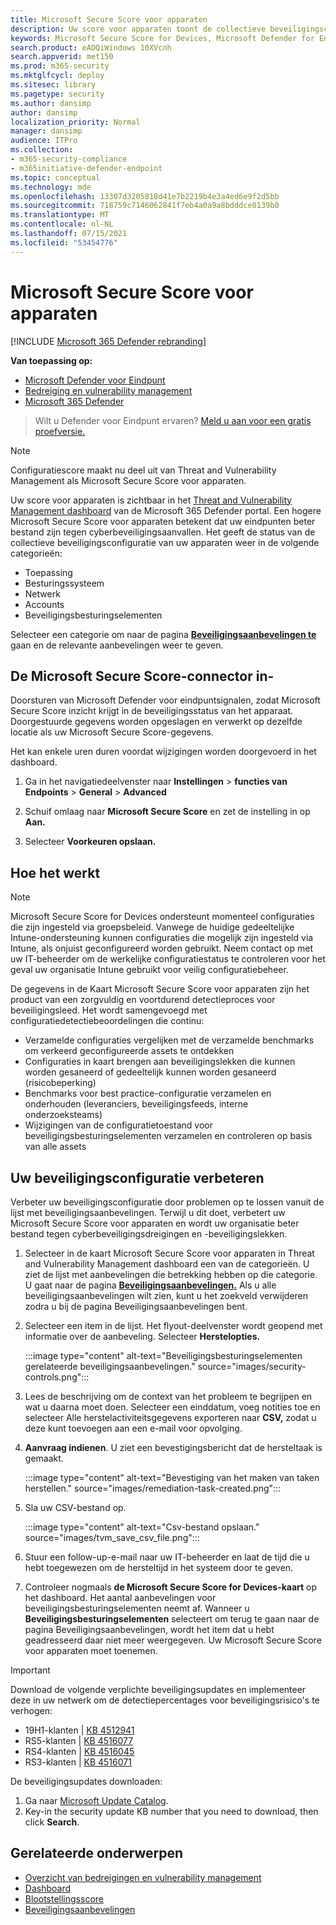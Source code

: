 ```yaml
---
title: Microsoft Secure Score voor apparaten
description: Uw score voor apparaten toont de collectieve beveiligingsconfiguratie van uw apparaten in toepassings-, besturingssysteem-, netwerk-, accounts- en beveiligingsbesturingselementen.
keywords: Microsoft Secure Score for Devices, Microsoft Defender for Endpoint Microsoft Secure Score for Devices, secure score, configuration score, Threat and Vulnerability Management, security controls, improvement opportunities, security configuration score over time, security posture, baseline
search.product: eADQiWindows 10XVcnh
search.appverid: met150
ms.prod: m365-security
ms.mktglfcycl: deploy
ms.sitesec: library
ms.pagetype: security
ms.author: dansimp
author: dansimp
localization_priority: Normal
manager: dansimp
audience: ITPro
ms.collection:
- m365-security-compliance
- m365initiative-defender-endpoint
ms.topic: conceptual
ms.technology: mde
ms.openlocfilehash: 13307d3205818d41e7b2219b4e3a4ed6e9f2d5bb
ms.sourcegitcommit: 718759c7146062841f7eb4a0a9a8bdddce0139b0
ms.translationtype: MT
ms.contentlocale: nl-NL
ms.lasthandoff: 07/15/2021
ms.locfileid: "53454776"
---
```

# <a name="microsoft-secure-score-for-devices"></a>Microsoft Secure Score voor apparaten

[!INCLUDE [Microsoft 365 Defender rebranding](../../includes/microsoft-defender.md)]

**Van toepassing op:**

- [Microsoft Defender voor Eindpunt](https://go.microsoft.com/fwlink/?linkid=2154037)
- [Bedreiging en vulnerability management](next-gen-threat-and-vuln-mgt.md)
- [Microsoft 365 Defender](https://go.microsoft.com/fwlink/?linkid=2118804)

> Wilt u Defender voor Eindpunt ervaren? [Meld u aan voor een gratis proefversie.](https://www.microsoft.com/microsoft-365/windows/microsoft-defender-atp?ocid=docs-wdatp-pullalerts-abovefoldlink) 


>[!NOTE]
> Configuratiescore maakt nu deel uit van Threat and Vulnerability Management als Microsoft Secure Score voor apparaten.

Uw score voor apparaten is zichtbaar in het [Threat and Vulnerability Management dashboard](tvm-dashboard-insights.md) van de Microsoft 365 Defender portal. Een hogere Microsoft Secure Score voor apparaten betekent dat uw eindpunten beter bestand zijn tegen cyberbeveiligingsaanvallen. Het geeft de status van de collectieve beveiligingsconfiguratie van uw apparaten weer in de volgende categorieën:

- Toepassing
- Besturingssysteem
- Netwerk
- Accounts
- Beveiligingsbesturingselementen

Selecteer een categorie om naar de pagina [**Beveiligingsaanbevelingen te**](tvm-security-recommendation.md) gaan en de relevante aanbevelingen weer te geven.

## <a name="turn-on-the-microsoft-secure-score-connector"></a>De Microsoft Secure Score-connector in-

Doorsturen van Microsoft Defender voor eindpuntsignalen, zodat Microsoft Secure Score inzicht krijgt in de beveiligingsstatus van het apparaat. Doorgestuurde gegevens worden opgeslagen en verwerkt op dezelfde locatie als uw Microsoft Secure Score-gegevens.

Het kan enkele uren duren voordat wijzigingen worden doorgevoerd in het dashboard.

1. Ga in het navigatiedeelvenster naar **Instellingen**  >  **functies van Endpoints**  >  **General**  >  **Advanced** 

2. Schuif omlaag naar **Microsoft Secure Score** en zet de instelling in op **Aan.**

3. Selecteer **Voorkeuren opslaan.**

## <a name="how-it-works"></a>Hoe het werkt

>[!NOTE]
> Microsoft Secure Score for Devices ondersteunt momenteel configuraties die zijn ingesteld via groepsbeleid. Vanwege de huidige gedeeltelijke Intune-ondersteuning kunnen configuraties die mogelijk zijn ingesteld via Intune, als onjuist geconfigureerd worden gebruikt. Neem contact op met uw IT-beheerder om de werkelijke configuratiestatus te controleren voor het geval uw organisatie Intune gebruikt voor veilig configuratiebeheer.

De gegevens in de Kaart Microsoft Secure Score voor apparaten zijn het product van een zorgvuldig en voortdurend detectieproces voor beveiligingsleed. Het wordt samengevoegd met configuratiedetectiebeoordelingen die continu:

- Verzamelde configuraties vergelijken met de verzamelde benchmarks om verkeerd geconfigureerde assets te ontdekken
- Configuraties in kaart brengen aan beveiligingslekken die kunnen worden gesaneerd of gedeeltelijk kunnen worden gesaneerd (risicobeperking)
- Benchmarks voor best practice-configuratie verzamelen en onderhouden (leveranciers, beveiligingsfeeds, interne onderzoeksteams)
- Wijzigingen van de configuratietoestand voor beveiligingsbesturingselementen verzamelen en controleren op basis van alle assets

## <a name="improve-your-security-configuration"></a>Uw beveiligingsconfiguratie verbeteren

Verbeter uw beveiligingsconfiguratie door problemen op te lossen vanuit de lijst met beveiligingsaanbevelingen. Terwijl u dit doet, verbetert uw Microsoft Secure Score voor apparaten en wordt uw organisatie beter bestand tegen cyberbeveiligingsdreigingen en -beveiligingslekken.

1. Selecteer in de kaart Microsoft Secure Score voor apparaten in Threat and Vulnerability Management dashboard een van de categorieën. U ziet de lijst met aanbevelingen die betrekking hebben op die categorie. U gaat naar de pagina [**Beveiligingsaanbevelingen.**](tvm-security-recommendation.md) Als u alle beveiligingsaanbevelingen wilt zien, kunt u het zoekveld verwijderen zodra u bij de pagina Beveiligingsaanbevelingen bent.

2. Selecteer een item in de lijst. Het flyout-deelvenster wordt geopend met informatie over de aanbeveling. Selecteer **Herstelopties.**

   :::image type="content" alt-text="Beveiligingsbesturingselementen gerelateerde beveiligingsaanbevelingen." source="images/security-controls.png":::

3. Lees de beschrijving om de context van het probleem te begrijpen en wat u daarna moet doen. Selecteer een einddatum, voeg notities toe en selecteer Alle herstelactiviteitsgegevens exporteren naar **CSV,** zodat u deze kunt toevoegen aan een e-mail voor opvolging.

4. **Aanvraag indienen**. U ziet een bevestigingsbericht dat de hersteltaak is gemaakt.

   :::image type="content" alt-text="Bevestiging van het maken van taken herstellen." source="images/remediation-task-created.png":::

5. Sla uw CSV-bestand op.

   :::image type="content" alt-text="Csv-bestand opslaan." source="images/tvm_save_csv_file.png":::

6. Stuur een follow-up-e-mail naar uw IT-beheerder en laat de tijd die u hebt toegewezen om de hersteltijd in het systeem door te geven.

7. Controleer nogmaals **de Microsoft Secure Score for Devices-kaart** op het dashboard. Het aantal aanbevelingen voor beveiligingsbesturingselementen neemt af. Wanneer u **Beveiligingsbesturingselementen** selecteert om terug te gaan naar de pagina Beveiligingsaanbevelingen, wordt het item dat u hebt geadresseerd daar niet meer weergegeven.  Uw Microsoft Secure Score voor apparaten moet toenemen.

>[!IMPORTANT]
>Download de volgende verplichte beveiligingsupdates en implementeer deze in uw netwerk om de detectiepercentages voor beveiligingsrisico's te verhogen:
>- 19H1-klanten | [KB 4512941](https://support.microsoft.com/help/4512941/windows-10-update-kb4512941)
>- RS5-klanten | [KB 4516077](https://support.microsoft.com/help/4516077/windows-10-update-kb4516077)
>- RS4-klanten | [KB 4516045](https://support.microsoft.com/help/4516045/windows-10-update-kb4516045)
>- RS3-klanten | [KB 4516071](https://support.microsoft.com/help/4516071/windows-10-update-kb4516071)
>
>De beveiligingsupdates downloaden:
>1. Ga naar [Microsoft Update Catalog](https://www.catalog.update.microsoft.com/home.aspx).
>2. Key-in the security update KB number that you need to download, then click **Search**.  

## <a name="related-topics"></a>Gerelateerde onderwerpen

- [Overzicht van bedreigingen en vulnerability management](next-gen-threat-and-vuln-mgt.md)
- [Dashboard](tvm-dashboard-insights.md)
- [Blootstellingsscore](tvm-exposure-score.md)
- [Beveiligingsaanbevelingen](tvm-security-recommendation.md)
